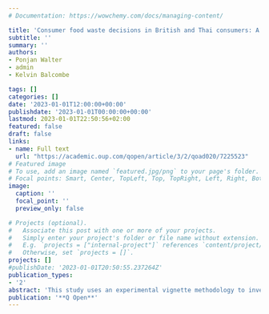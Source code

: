 ```yaml
---
# Documentation: https://wowchemy.com/docs/managing-content/

title: 'Consumer food waste decisions in British and Thai consumers: A vignette approach'
subtitle: ''
summary: ''
authors:
- Ponjan Walter 
- admin
- Kelvin Balcombe

tags: []
categories: []
date: '2023-01-01T12:00:00+00:00'
publishdate: '2023-01-01T00:00:00+00:00'
lastmod: 2023-01-01T22:50:56+02:00
featured: false
draft: false
links: 
- name: Full text
  url: "https://academic.oup.com/qopen/article/3/2/qoad020/7225523"
# Featured image
# To use, add an image named `featured.jpg/png` to your page's folder.
# Focal points: Smart, Center, TopLeft, Top, TopRight, Left, Right, BottomLeft, Bottom, BottomRight.
image:
  caption: ''
  focal_point: ''
  preview_only: false

# Projects (optional).
#   Associate this post with one or more of your projects.
#   Simply enter your project's folder or file name without extension.
#   E.g. `projects = ["internal-project"]` references `content/project/deep-learning/index.md`.
#   Otherwise, set `projects = []`.
projects: []
#publishDate: '2023-01-01T20:50:55.237264Z'
publication_types: 
- '2'
abstract: 'This study uses an experimental vignette methodology to investigate and compare, for the first time, consumer food waste (FW) decisions in the UK and Thailand. Specifically, we examine consumers’ decisions to discard leftovers during meal scenarios affected by varying economic and contextual factors. Different consumer segments are identified and characterised, and our results suggest that consumers in the UK and Thailand are more likely to save leftovers when dining at home, when meals are expensive, and when a whole meal is left over. We discuss these findings and provide recommendations for practitioners and policymakers aiming to reduce FW.'
publication: '**Q Open**'
---
```


